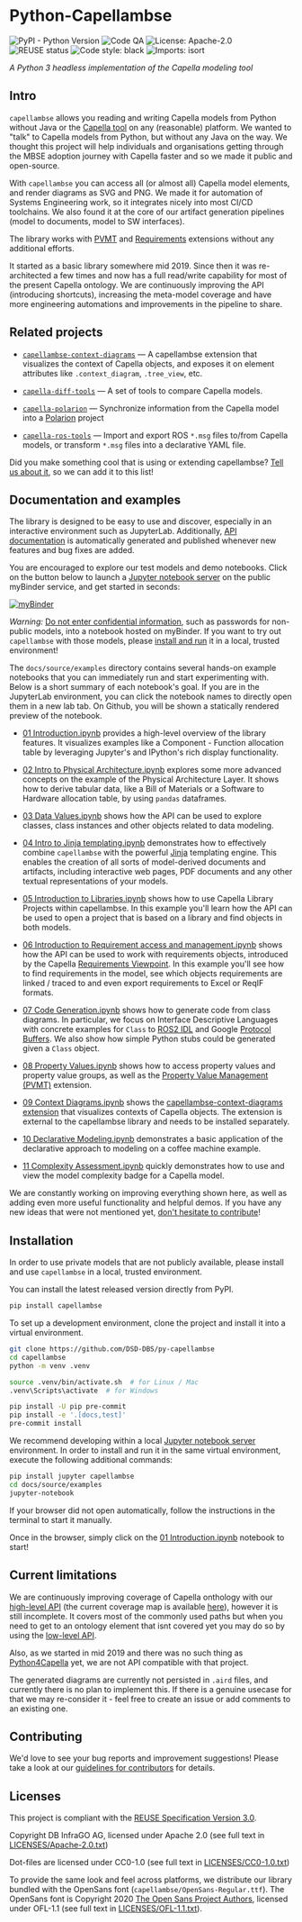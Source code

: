 <!--
 ~ SPDX-FileCopyrightText: Copyright DB InfraGO AG
 ~ SPDX-License-Identifier: Apache-2.0
 -->

Python-Capellambse
==================

![PyPI - Python Version](https://img.shields.io/pypi/pyversions/capellambse)
![Code QA](https://github.com/DSD-DBS/py-capellambse/actions/workflows/code-qa.yml/badge.svg)
![License: Apache-2.0](https://img.shields.io/github/license/dsd-dbs/py-capellambse)
![REUSE status](https://api.reuse.software/badge/github.com/DSD-DBS/py-capellambse)
![Code style: black](https://img.shields.io/badge/code%20style-black-000000.svg)
![Imports: isort](https://img.shields.io/badge/%20imports-isort-%231674b1?style=flat&labelColor=ef8336)

*A Python 3 headless implementation of the Capella modeling tool*

Intro
-----

`capellambse` allows you reading and writing Capella models from Python without
Java or the [Capella tool](https://www.eclipse.org/capella/) on any
(reasonable) platform. We wanted to "talk" to Capella models from Python, but
without any Java on the way. We thought this project will help individuals and
organisations getting through the MBSE adoption journey with Capella faster and
so we made it public and open-source.

With `capellambse` you can access all (or almost all) Capella model elements,
and render diagrams as SVG and PNG. We made it for automation of Systems
Engineering work, so it integrates nicely into most CI/CD toolchains. We also
found it at the core of our artifact generation pipelines (model to documents,
model to SW interfaces).

The library works with [PVMT](https://www.eclipse.org/capella/addons.html) and
[Requirements](https://github.com/eclipse/capella-requirements-vp) extensions
without any additional efforts.

It started as a basic library somewhere mid 2019. Since then it was
re-architected a few times and now has a full read/write capability for most of
the present Capella ontology. We are continuously improving the API
(introducing shortcuts), increasing the meta-model coverage and have more
engineering automations and improvements in the pipeline to share.

Related projects
----------------

- [`capellambse-context-diagrams`](https://github.com/DSD-DBS/capellambse-context-diagrams)
  — A capellambse extension that visualizes the context of Capella objects, and
  exposes it on element attributes like `.context_diagram`, `.tree_view`, etc.

- [`capella-diff-tools`](https://github.com/DSD-DBS/capella-diff-tools) — A set
  of tools to compare Capella models.

- [`capella-polarion`](https://github.com/DSD-DBS/capella-polarion/) —
  Synchronize information from the Capella model into a
  [Polarion](https://plm.sw.siemens.com/de-DE/polarion/) project

- [`capella-ros-tools`](https://github.com/DSD-DBS/capella-ros-tools) — Import
  and export ROS `*.msg` files to/from Capella models, or transform `*.msg`
  files into a declarative YAML file.

Did you make something cool that is using or extending capellambse? [Tell us
about it](https://github.com/DSD-DBS/py-capellambse/issues), so we can add it
to this list!

Documentation and examples
--------------------------

The library is designed to be easy to use and discover, especially in an
interactive environment such as JupyterLab. Additionally, [API
documentation](https://dsd-dbs.github.io/py-capellambse/) is automatically
generated and published whenever new features and bug fixes are added.

You are encouraged to explore our test models and demo notebooks. Click on the
button below to launch a [Jupyter notebook server] on the public myBinder
service, and get started in seconds:

[![myBinder](https://mybinder.org/badge_logo.svg)](https://mybinder.org/v2/gh/DSD-DBS/py-capellambse/HEAD?labpath=docs%2Fsource%2Fexamples%2F01%20Introduction.ipynb)

*Warning:* [Do not enter confidential
information](https://github.com/alan-turing-institute/the-turing-way/blob/b36c3ac1c78acbbe18441beaa89514544ed12021/workshops/boost-research-reproducibility-binder/workshop-presentations/zero-to-binder-python.md#private-files),
such as passwords for non-public models, into a notebook hosted on myBinder. If
you want to try out `capellambse` with those models, please [install and
run](#installation) it in a local, trusted environment!

The `docs/source/examples` directory contains several hands-on example
notebooks that you can immediately run and start experimenting with. Below is a
short summary of each notebook's goal. If you are in the JupyterLab
environment, you can click the notebook names to directly open them in a new
lab tab. On Github, you will be shown a statically rendered preview of the
notebook.

- [01
  Introduction.ipynb](https://dsd-dbs.github.io/py-capellambse/examples/01%20Introduction.html)
  provides a high-level overview of the library features. It visualizes
  examples like a Component - Function allocation table by leveraging Jupyter's
  and IPython's rich display functionality.

- [02 Intro to Physical
  Architecture.ipynb](https://dsd-dbs.github.io/py-capellambse/examples/02%20Intro%20to%20Physical%20Architecture%20API.html)
  explores some more advanced concepts on the example of the Physical
  Architecture Layer. It shows how to derive tabular data, like a Bill of
  Materials or a Software to Hardware allocation table, by using `pandas`
  dataframes.

- [03 Data
  Values.ipynb](https://dsd-dbs.github.io/py-capellambse/examples/03%20Data%20Values.html)
  shows how the API can be used to explore classes, class instances and other
  objects related to data modeling.

- [04 Intro to Jinja
  templating.ipynb](https://dsd-dbs.github.io/py-capellambse/examples/04%20Intro%20to%20Jinja%20templating.html)
  demonstrates how to effectively combine `capellambse` with the powerful
  [Jinja](https://palletsprojects.com/p/jinja/) templating engine. This enables
  the creation of all sorts of model-derived documents and artifacts, including
  interactive web pages, PDF documents and any other textual representations of
  your models.

- [05 Introduction to
  Libraries.ipynb](https://dsd-dbs.github.io/py-capellambse/examples/05%20Introduction%20to%20Libraries.html)
  shows how to use Capella Library Projects within capellambse. In this example
  you'll learn how the API can be used to open a project that is based on a
  library and find objects in both models.

- [06 Introduction to Requirement access and
  management.ipynb](https://dsd-dbs.github.io/py-capellambse/examples/06%20Introduction%20to%20Requirement%20access%20and%20management.html)
  shows how the API can be used to work with requirements objects, introduced
  by the Capella [Requirements
  Viewpoint](https://www.eclipse.org/capella/addons.html). In this example
  you'll see how to find requirements in the model, see which objects
  requirements are linked / traced to and even export requirements to Excel or
  ReqIF formats.

- [07 Code
  Generation.ipynb](https://dsd-dbs.github.io/py-capellambse/examples/07%20Code%20Generation.html)
  shows how to generate code from class diagrams. In particular, we focus on
  Interface Descriptive Languages with concrete examples for `Class` to [ROS2
  IDL](https://docs.ros.org/en/rolling/Concepts/About-ROS-Interfaces.html) and
  Google [Protocol Buffers](https://developers.google.com/protocol-buffers). We
  also show how simple Python stubs could be generated given a `Class`
  object.

- [08 Property
  Values.ipynb](https://dsd-dbs.github.io/py-capellambse/examples/08%20Property%20Values.html)
  shows how to access property values and property value groups, as well as the
  [Property Value Management (PVMT)](https://eclipse.dev/capella/addons.html)
  extension.

- [09 Context
  Diagrams.ipynb](https://dsd-dbs.github.io/py-capellambse/examples/09%20Context%20Diagrams.html)
  shows the [capellambse-context-diagrams
  extension](https://dsd-dbs.github.io/capellambse-context-diagrams/) that
  visualizes contexts of Capella objects. The extension is external to the
  capellambse library and needs to be installed separately.

- [10 Declarative
  Modeling.ipynb](https://dsd-dbs.github.io/py-capellambse/examples/10%20Declarative%20Modeling.html)
  demonstrates a basic application of the declarative approach to modeling on a
  coffee machine example.

- [11 Complexity
  Assessment.ipynb](https://dsd-dbs.github.io/py-capellambse/examples/11%20Complexity%20Assessment.html)
  quickly demonstrates how to use and view the model complexity badge for a
  Capella model.

We are constantly working on improving everything shown here, as well as adding
even more useful functionality and helpful demos. If you have any new ideas
that were not mentioned yet, [don't hesitate to contribute](CONTRIBUTING.md)!

Installation
------------

In order to use private models that are not publicly available, please install
and use `capellambse` in a local, trusted environment.

You can install the latest released version directly from PyPI.

```bash
pip install capellambse
```

To set up a development environment, clone the project and install it into a
virtual environment.

```bash
git clone https://github.com/DSD-DBS/py-capellambse
cd capellambse
python -m venv .venv

source .venv/bin/activate.sh  # for Linux / Mac
.venv\Scripts\activate  # for Windows

pip install -U pip pre-commit
pip install -e '.[docs,test]'
pre-commit install
```

We recommend developing within a local [Jupyter notebook server] environment.
In order to install and run it in the same virtual environment, execute the
following additional commands:

```bash
pip install jupyter capellambse
cd docs/source/examples
jupyter-notebook
```

If your browser did not open automatically, follow the instructions in the
terminal to start it manually.

Once in the browser, simply click on the [01
Introduction.ipynb](https://dsd-dbs.github.io/py-capellambse/examples/01%20Introduction.html)
notebook to start!

Current limitations
-------------------

We are continuously improving coverage of Capella onthology with our
[high-level API](#TODO) (the current coverage map is available [here](#TODO)),
however it is still incomplete. It covers most of the commonly used paths but
when you need to get to an ontology element that isnt covered yet you may do so
by using the [low-level
API](https://dsd-dbs.github.io/py-capellambse/development/low-level-api.html).

Also, as we started in mid 2019 and there was no such thing as
[Python4Capella](https://github.com/labs4capella/python4capella) yet, we are
not API compatible with that project.

The generated diagrams are currently not persisted in `.aird` files, and
currently there is no plan to implement this. If there is a genuine usecase for
that we may re-consider it - feel free to create an issue or add comments to an
existing one.

Contributing
------------

We'd love to see your bug reports and improvement suggestions! Please take a
look at our [guidelines for contributors](CONTRIBUTING.md) for details.

Licenses
--------

This project is compliant with the [REUSE Specification Version
3.0](https://git.fsfe.org/reuse/docs/src/commit/d173a27231a36e1a2a3af07421f5e557ae0fec46/spec.md).

Copyright DB InfraGO AG, licensed under Apache 2.0 (see full text in
[LICENSES/Apache-2.0.txt](LICENSES/Apache-2.0.txt))

Dot-files are licensed under CC0-1.0 (see full text in
[LICENSES/CC0-1.0.txt](LICENSES/CC0-1.0.txt))

To provide the same look and feel across platforms, we distribute our library
bundled with the OpenSans font (`capellambse/OpenSans-Regular.ttf`). The
OpenSans font is Copyright 2020 [The Open Sans Project
Authors](https://github.com/googlefonts/opensans), licensed under OFL-1.1 (see
full text in [LICENSES/OFL-1.1.txt](LICENSES/OFL-1.1.txt)).

[Jupyter notebook server]: https://jupyter.org/
